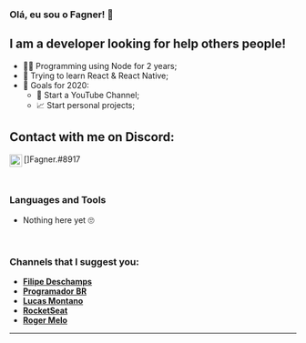 ### Olá, eu sou o Fagner! 👋

## I am a developer looking for help others people!
- 👩‍💻 Programming using Node for 2 years;
- 💭 Trying to learn React & React Native;
- 💖 Goals for 2020: 
    - 🎥 Start a YouTube Channel;
    - 📈 Start personal projects;

## Contact with me on Discord:
[<img align="left" alt="Discord's Fagner." width="22px" src="https://cdn0.iconfinder.com/data/icons/free-social-media-set/24/discord-512.png">]Fagner.#8917

<br />

### Languages and Tools
- Nothing here yet 🙄

<br />

### Channels that I suggest you:
- [**Filipe Deschamps**][FilipeDeschamps]
- [**Programador BR**][ProgramadorBR]
- [**Lucas Montano**][LucasMontano]
- [**RocketSeat**][RocketSeat]
- [**Roger Melo**][RogerMelo]

---

<br />
<br />

[FilipeDeschamps]: https://www.youtube.com/channel/UCU5JicSrEM5A63jkJ2QvGYw
[RogerMelo]: https://www.youtube.com/channel/UCmjDevp9Y8r-qi-xueD3Izg
[ProgramadorBR]: https://www.youtube.com/channel/UCrdgeUeCll2QKmqmihIgKBQ
[RocketSeat]: https://www.youtube.com/channel/UCSfwM5u0Kce6Cce8_S72olg
[LucasMontano]: https://www.youtube.com/channel/UCyHOBY6IDZF9zOKJPou2Rgg
